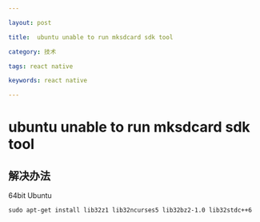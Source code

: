 ```yaml
---

layout: post

title:  ubuntu unable to run mksdcard sdk tool

category: 技术

tags: react native

keywords: react native

---
```




# ubuntu unable to run mksdcard sdk tool



## 解决办法
64bit Ubuntu

```language
sudo apt-get install lib32z1 lib32ncurses5 lib32bz2-1.0 lib32stdc++6
```
 